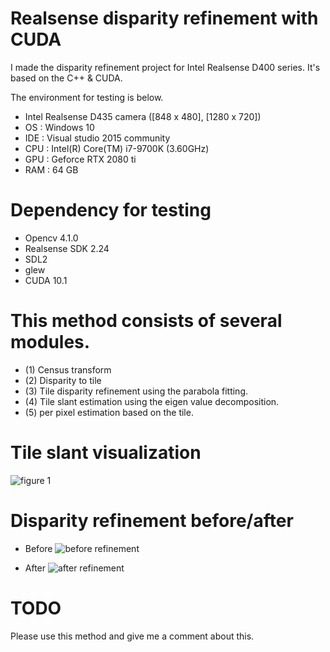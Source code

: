 # Realsense disparity refinement with CUDA

I made the disparity refinement project for Intel Realsense D400 series. It's based on the C++ & CUDA.

The environment for testing is below.
- Intel Realsense D435 camera ([848 x 480], [1280 x 720])
- OS : Windows 10
- IDE : Visual studio 2015 community
- CPU : Intel(R) Core(TM) i7-9700K (3.60GHz)
- GPU : Geforce RTX 2080 ti
- RAM : 64 GB

# Dependency for testing
- Opencv 4.1.0
- Realsense SDK 2.24
- SDL2
- glew
- CUDA 10.1

# This method consists of several modules.

- (1) Census transform
- (2) Disparity to tile
- (3) Tile disparity refinement using the parabola fitting.
- (4) Tile slant estimation using the eigen value decomposition.
- (5) per pixel estimation based on the tile.

# Tile slant visualization

![figure 1](https://user-images.githubusercontent.com/23024027/99226134-98abcc80-282c-11eb-96b3-9bc9cb33f949.png)

# Disparity refinement before/after

- Before
![before refinement](https://user-images.githubusercontent.com/23024027/99225965-45d21500-282c-11eb-85b9-198123efc12b.gif)

- After
![after refinement](https://user-images.githubusercontent.com/23024027/99226112-8f226480-282c-11eb-94f0-d56ab29e2052.gif)


# TODO
Please use this method and give me a comment about this.
